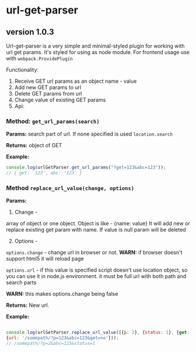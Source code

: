 # url-get-parser 
## version 1.0.3

Url-get-parser is a very simple and minimal-styled plugin for 
working with url get params.
It's styled for using as node module. 
For frontend usage use with `webpack.ProvidePlugin`  
 
Functionality:
1) Receive GET url params as an object name - value 
2) Add new GET params to url
3) Delete GET params from url
4) Change value of existing GET params
5) Api: 

### Method: `get_url_params(search)`
     
**Params:** search part of url. If none specified is used `location.search`
     
**Returns:** object of GET
      
**Example:** 
```javascript
console.log(urlGetParser.get_url_params("?get=123&abc=123"));
// { get: '123', abc: '123' }
```
       
### Method `replace_url_value(change, options)`
     
**Params:**
  
 1) Change - 
 
 array of object or one object. 
 Object is like - {name: value}
 It will add new or replace existing get param with name.
 If value is null param will be deleted
 
 2) Options - 
 
 `options.change` - change url in browser or not. 
 **WARN:** if browser doesn't support html5 it will reload page
   
 `options.url` - if this value is specified script doesn't use location object,
 so you can use it in node.js environment.
 it must be full url with both path and search parts
 
 **WARN:** 
 this makes options.change being false 
 
 **Returns:**
 New url.
 
 **Example:**
 ```javascript
 
console.log(urlGetParser.replace_url_value([{p: 2}, {status: 1}, {get: null}],
{url: '/somepath/?p=123&abc=123&get=no'}));
// /somepath/?p=2&abc=123&status=1
 ```